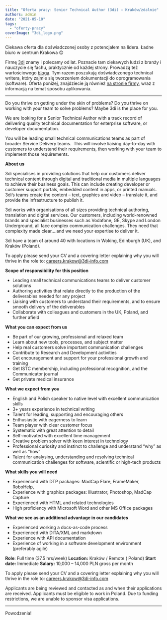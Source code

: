```yaml
---
title: "Oferta pracy: Senior Technical Author (3di) – Kraków/zdalnie"
authors: admin
date: "2021-05-10"
tags:
  - "oferty-pracy"
coverImage: "3di_logo.png"
---
```


Ciekawa oferta dla doświadczonej osoby z potencjałem na lidera. Ładne biuro w
centrum Krakowa 😊

<!--truncate-->

Firmę [3di](https://3di-info.com/) znamy i polecamy od lat. Poznacie tam
ciekawych ludzi z branży i nauczycie się fachu, praktycznie od każdej strony.
Prowadzą też wartościowego [bloga](https://3di-info.com/blog/). Tym razem
poszukują doświadczonego technical writera, który zajmie się tworzeniem
dokumentacji do oprogramowania (software). Oferta poniżej, znajdziecie ją
również [na stronie firmy](https://3di-info.com/technical-writer-krakow-ta01/),
wraz z informacją na temat sposobu aplikowania.

---

Do you thrive on getting under the skin of problems? Do you thrive on working
with your team to solve problems? Maybe 3di is the place for you.

We are looking for a Senior Technical Author with a track record of delivering
quality technical documentation for enterprise software, or developer
documentation.

You will be leading small technical communications teams as part of broader
Service Delivery teams.  This will involve liaising day-to-day with customers to
understand their requirements, then working with your team to implement those
requirements.

**About us**

3di specialises in providing solutions that help our customers deliver technical
content through digital and traditional media in multiple languages to achieve
their business goals. This can include creating developer or customer support
portals, embedded content in apps, or printed manuals. 3di’s teams create the
content – text, graphics and video – translate it, and provide the
infrastructure to publish it.

3di works with organisations of all sizes providing technical authoring,
translation and digital services. Our customers, including world-renowned brands
and specialist businesses such as Vodafone, GE, Skype and London Underground,
all face complex communication challenges. They need that complexity made
clear….and we need your expertise to deliver it.

3di have a team of around 40 with locations in Woking, Edinburgh (UK), and
Kraków (Poland).

To apply please send your CV and a covering letter explaining why you will
thrive in the role
to: [careers.krakow@3di-info.com](mailto:careers.krakow@3di-info.com)

**Scope of responsibility for this position**

- Leading small technical communications teams to deliver customer solutions
- Authoring activities that relate directly to the production of the
  deliverables needed for any project
- Liaising with customers to understand their requirements, and to ensure smooth
  delivery of the deliverables
- Collaborate with colleagues and customers in the UK, Poland, and further
  afield

**What you can expect from us**

- Be part of our growing, professional and relaxed team
- Learn about new tools, processes, and subject matter
- Help real customers solve important communication challenges
- Contribute to Research and Development activities
- Get encouragement and support for your professional growth and training
- Get ISTC membership, including professional recognition, and the Communicator
  journal
- Get private medical insurance

**What we expect from you**

- English and Polish speaker to native level with excellent communication skills
- 3+ years experience in technical writing
- Talent for leading, supporting and encouraging others
- Enthusiastic with eagerness to learn
- Team player with clear customer focus
- Systematic with great attention to detail
- Self-motivated with excellent time management
- Creative problem solver with keen interest in technology
- Professional curiosity and instinct to challenge and understand “why” as well
  as “how”
- Talent for analysing, understanding and resolving technical communication
  challenges for software, scientific or high-tech products

**What skills you will need**

- Experienced with DTP packages: MadCap Flare, FrameMaker, RoboHelp,
- Experience with graphics packages: Illustrator, Photoshop, MadCap Capture
- Experienced with HTML and related technologies
- High proficiency with Microsoft Word and other MS Office packages

**What we see as an additional advantage in our candidates**

- Experienced working a docs-as-code process
- Experienced with DITA/XML and markdown
- Experience with API documentation
- Experience of working in a software development environment (preferably agile)

**Role**: Full time (37.5 hrs/week) **Location:** Kraków / Remote ( Poland)
**Start date:** Immediate **Salary:** 10,000 – 14,000 PLN gross per month

To apply please send your CV and a covering letter explaining why you will
thrive in the role
to: [careers.krakow@3di-info.com](mailto:careers.krakow@3di-info.com)

Applicants are being reviewed and contacted as and when their applications are
received. Applicants must be eligible to work in Poland. Due to funding
restrictions, we are unable to sponsor visa applications.

---

Powodzenia!
